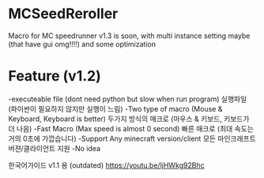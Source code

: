 # MCSeedReroller
Macro for MC speedrunner
v1.3 is soon, with multi instance setting maybe (that have gui omg!!!!)
and some optimization

# Feature (v1.2)
 -executeable file (dont need python but slow when run program)
  실행파일 (파이썬이 필요하지 않지만 실행이 느림)
 -Two type of macro (Mouse & Keyboard, Keyboard is better)
  두가지 방식의 매크로 (마우스 & 키보드, 키보드가 더 나음)
 -Fast Macro (Max speed is almost 0 second)
  빠른 매크로 (최대 속도는 거의 0초에 가깝습니다)
 -Support Any minecraft version/client
  모든 마인크래프트 버젼/클라이언트 지원
 -No idea
  


한국어가이드 v1.1 용 (outdated)
https://youtu.be/ljHWkg92Bhc
